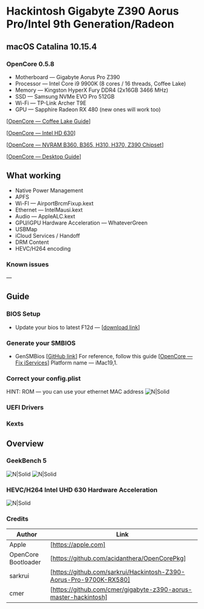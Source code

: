 # Hackintosh Gigabyte Z390 Aorus Pro/Intel 9th Generation/Radeon
## macOS Catalina 10.15.4
### OpenCore 0.5.8
- Motherboard — Gigabyte Aorus Pro Z390
- Processor — Intel Core i9 9900K (8 cores / 16 threads, Coffee Lake)
- Memory — Kingston HyperX Fury DDR4 (2x16GB 3466 MHz)
- SSD — Samsung NVMe EVO Pro 512GB
- Wi-Fi — TP-Link Archer T9E
- GPU — Sapphire Radeon RX 480 (new ones will work too)

[[OpenCore — Coffee Lake Guide](https://dortania.github.io/OpenCore-Desktop-Guide/config.plist/coffee-lake.html)]

[[OpenCore — Intel HD 630](https://dortania.github.io/OpenCore-Desktop-Guide/extras/gpu-patches.html)]

[[OpenCore — NVRAM B360, B365, H310, H370, Z390 Chipset](https://dortania.github.io/hackintosh/updates/2020/01/20/nvram.html)]

[[OpenCore — Desktop Guide](https://dortania.github.io/OpenCore-Desktop-Guide/)]

## What working
- Native Power Management
- APFS
- Wi-FI — AirportBrcmFixup.kext
- Ethernet — IntelMausi.kext
- Audio — AppleALC.kext
- GPU/iGPU Hardware Acceleration — WhateverGreen
- USBMap
- iCloud Services / Handoff
- DRM Content
- HEVC/H264 encoding
### Known issues
—

## Guide
### BIOS Setup
* Update your bios to latest F12d — [[download link](https://download.gigabyte.com/FileList/BIOS/mb_bios_z390-aorus-pro_f12d.zip)]
### Generate your SMBIOS
* GenSMBios [[GitHub link](https://github.com/corpnewt/GenSMBIOS)]
For reference, follow this guide [[OpenCore — Fix iServices](https://dortania.github.io/OpenCore-Desktop-Guide/post-install/iservices.html)]
Platform name — iMac19,1.
### Correct your config.plist
HINT: ROM — you can use your ethernet MAC address
![N|Solid](http://nasedk.in/public/hackintosh_smbios.png)
### UEFI Drivers

### Kexts


## Overview



### GeekBench 5
![N|Solid](http://nasedk.in/public/hackintosh_geekbench.png)
![N|Solid](http://nasedk.in/public/hackintosh_metal.png)
### HEVC/H264 Intel UHD 630 Hardware Acceleration
![N|Solid](http://nasedk.in/public/hackintosh_hardware_acceleration.png)

### Credits
| Author | Link |
| ------ | ------ |
| Apple | [https://apple.com] |
| OpenCore Bootloader | [https://github.com/acidanthera/OpenCorePkg] |
| sarkrui | [https://github.com/sarkrui/Hackintosh-Z390-Aorus-Pro-9700K-RX580] |
| cmer | [https://github.com/cmer/gigabyte-z390-aorus-master-hackintosh] |
